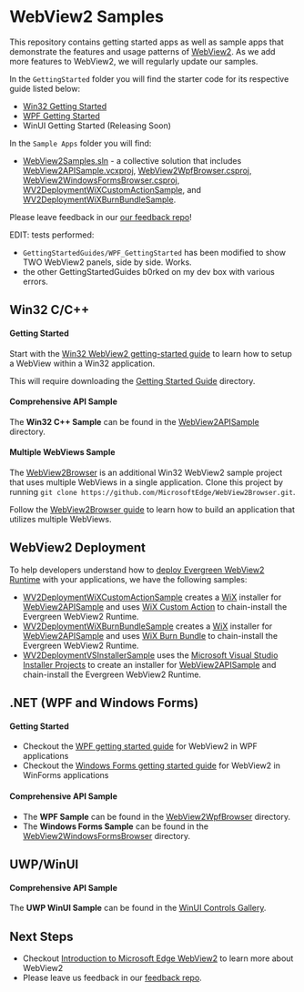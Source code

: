# WebView2 Samples

This repository contains getting started apps as well as sample apps that demonstrate the features and usage patterns of [WebView2](https://aka.ms/webview2). As we add more features to WebView2, we will regularly update our samples.

In the ``GettingStarted`` folder you will find the starter code for its respective guide listed below:
- [Win32 Getting Started](https://docs.microsoft.com/microsoft-edge/webview2/gettingstarted/win32)
- [WPF Getting Started](https://docs.microsoft.com/microsoft-edge/webview2/gettingstarted/wpf)
- WinUI Getting Started (Releasing Soon)

In the ``Sample Apps`` folder you will find:
- [WebView2Samples.sln](SampleApps/WebView2Samples.sln) - a collective solution that includes [WebView2APISample.vcxproj](SampleApps/WebView2APISample/WebView2APISample.vcxproj), [WebView2WpfBrowser.csproj](SampleApps/WebView2WpfBrowser/WebView2WpfBrowser.csproj), [WebView2WindowsFormsBrowser.csproj](SampleApps/WebView2WindowsFormsBrowser/WebView2WindowsFormsBrowser.csproj), [WV2DeploymentWiXCustomActionSample](/SampleApps/WV2DeploymentWiXCustomActionSample/README.md), and [WV2DeploymentWiXBurnBundleSample](/SampleApps/WV2DeploymentWiXBurnBundleSample/README.md).

Please leave feedback in our [our feedback repo](https://aka.ms/webviewfeedback)!

EDIT: tests performed:

- `GettingStartedGuides/WPF_GettingStarted` has been modified to show TWO WebView2 panels, side by side. Works.
- the other GettingStartedGuides b0rked on my dev box with various errors.



## Win32 C/C++

#### Getting Started

Start with the [Win32 WebView2 getting-started guide](https://docs.microsoft.com/microsoft-edge/webview2/gettingstarted/win32) to learn how to setup a WebView within a Win32 application.

This will require downloading the [Getting Started Guide](https://github.com/MicrosoftEdge/WebView2Samples/tree/master/GettingStartedGuide) directory.

#### Comprehensive API Sample

The **Win32 C++ Sample** can be found in the [WebView2APISample](./SampleApps/WebView2APISample) directory.

#### Multiple WebViews Sample

The [WebView2Browser](https://github.com/MicrosoftEdge/WebView2Browser) is an additional Win32 WebView2 sample project that uses multiple WebViews in a single application. Clone this project by running `git clone https://github.com/MicrosoftEdge/WebView2Browser.git`.

Follow the [WebView2Browser guide](https://github.com/MicrosoftEdge/WebView2Browser) to learn how to build an application that utilizes multiple WebViews.

## WebView2 Deployment

To help developers understand how to [deploy Evergreen WebView2 Runtime](https://docs.microsoft.com/microsoft-edge/webview2/concepts/distribution#deploying-the-evergreen-webview2-runtime) with your applications, we have the following samples:

* [WV2DeploymentWiXCustomActionSample](/SampleApps/WV2DeploymentWiXCustomActionSample/README.md) creates a [WiX](https://wixtoolset.org/) installer for [WebView2APISample](./SampleApps/WebView2APISample/README.md) and uses [WiX Custom Action](https://wixtoolset.org/documentation/manual/v3/wixdev/extensions/authoring_custom_actions.html) to chain-install the Evergreen WebView2 Runtime.
* [WV2DeploymentWiXBurnBundleSample](/SampleApps/WV2DeploymentWiXBurnBundleSample/README.md) creates a [WiX](https://wixtoolset.org/) installer for [WebView2APISample](./SampleApps/WebView2APISample/README.md) and uses [WiX Burn Bundle](https://wixtoolset.org/documentation/manual/v3/bundle/) to chain-install the Evergreen WebView2 Runtime.
* [WV2DeploymentVSInstallerSample](/SampleApps/WV2DeploymentVSInstallerSample/README.md) uses the [Microsoft Visual Studio Installer Projects](https://marketplace.visualstudio.com/items?itemName=visualstudioclient.MicrosoftVisualStudio2017InstallerProjects) to create an installer for [WebView2APISample](./SampleApps/WebView2APISample/README.md) and chain-install the Evergreen WebView2 Runtime.

## .NET (WPF and Windows Forms)

#### Getting Started

* Checkout the [WPF getting started guide](https://docs.microsoft.com/microsoft-edge/webview2/gettingstarted/wpf) for WebView2 in WPF applications
* Checkout the [Windows Forms getting started guide](https://docs.microsoft.com/microsoft-edge/webview2/gettingstarted/winforms) for WebView2 in WinForms applications

#### Comprehensive API Sample

* The **WPF Sample** can be found in the [WebView2WpfBrowser](./SampleApps/WebView2WpfBrowser) directory.
* The **Windows Forms Sample** can be found in the [WebView2WindowsFormsBrowser](./SampleApps/WebView2WindowsFormsBrowser) directory.

## UWP/WinUI

#### Comprehensive API Sample

The **UWP WinUI Sample** can be found in the [WinUI Controls Gallery](https://github.com/microsoft/Xaml-Controls-Gallery/tree/winui3preview).

## Next Steps

* Checkout [Introduction to Microsoft Edge WebView2](https://aka.ms/webview) to learn more about WebView2
* Please leave us feedback in our [feedback repo](https://aka.ms/webviewfeedback).
